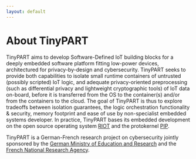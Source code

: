 ```yaml
---
layout: default
---
```


# About TinyPART

TinyPART aims to develop Software-Defined IoT building blocks for a deeply embedded software platform fitting low-power devices, architectured for privacy-by-design and cybersecurity. TinyPART seeks to provide both capabilities to isolate small runtime containers of untrusted (possibly scripted) IoT logic, and adequate privacy-oriented preprocessing (such as differential privacy and lightweight cryptographic tools) of IoT data on-board, before it is transferred from the OS to the container(s) and/or from the containers to the cloud. The goal of TinyPART is thus to explore tradeoffs between isolation guarantees, the logic orchestration functionality & security, memory footprint and ease of use by non-specialist embedded systems developer. In practice, TinyPART bases its embedded development on the open source operating system [RIOT](https://riot-os.org) and the protokernel [PIP](http://pip.univ-lille1.fr/).


TinyPART is a German-French research project on cybersecurity jointly sponsored by the [German Ministry of Education and Research](https://www.bmbf.de/bmbf/en) and the [French National Research Agency](https://anr.fr/en/).



